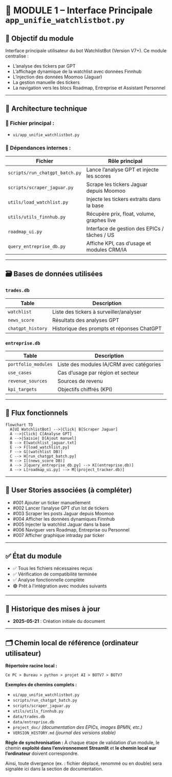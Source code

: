 
# 📘 MODULE 1 – Interface Principale `app_unifie_watchlistbot.py`

## 🎯 Objectif du module
Interface principale utilisateur du bot WatchlistBot (Version V7+). Ce module centralise :
- L’analyse des tickers par GPT
- L’affichage dynamique de la watchlist avec données Finnhub
- L’injection des données Moomoo (Jaguar)
- La gestion manuelle des tickers
- La navigation vers les blocs Roadmap, Entreprise et Assistant Personnel

---

## 🧱 Architecture technique

### 📁 Fichier principal :
- `ui/app_unifie_watchlistbot.py`

### 📂 Dépendances internes :
| Fichier                               | Rôle principal                                      |
|---------------------------------------|-----------------------------------------------------|
| `scripts/run_chatgpt_batch.py`        | Lance l’analyse GPT et injecte les scores           |
| `scripts/scraper_jaguar.py`           | Scrape les tickers Jaguar depuis Moomoo            |
| `utils/load_watchlist.py`             | Injecte les tickers extraits dans la base          |
| `utils/utils_finnhub.py`              | Récupère prix, float, volume, graphes live         |
| `roadmap_ui.py`                       | Interface de gestion des EPICs / tâches / US       |
| `query_entreprise_db.py`             | Affiche KPI, cas d’usage et modules CRM/IA         |

---

## 🗃 Bases de données utilisées

### `trades.db`
| Table             | Description                                     |
|------------------|-------------------------------------------------|
| `watchlist`       | Liste des tickers à surveiller/analyser        |
| `news_score`      | Résultats des analyses GPT                     |
| `chatgpt_history` | Historique des prompts et réponses ChatGPT     |

### `entreprise.db`
| Table              | Description                                 |
|--------------------|---------------------------------------------|
| `portfolio_modules`| Liste des modules IA/CRM avec catégories    |
| `use_cases`        | Cas d’usage par région et secteur           |
| `revenue_sources`  | Sources de revenu                           |
| `kpi_targets`      | Objectifs chiffrés (KPI)                    |

---

## 🔄 Flux fonctionnels

```mermaid
flowchart TD
  A[UI WatchlistBot] -->|Click| B[Scraper Jaguar]
  A -->|Click| C[Analyse GPT]
  A -->|Saisie| D[Ajout manuel]
  B --> E[watchlist_jaguar.txt]
  E --> F[load_watchlist.py]
  F --> G[(watchlist DB)]
  C --> H[run_chatgpt_batch.py]
  H --> I[(news_score DB)]
  A --> J[query_entreprise_db.py] --> K[(entreprise.db)]
  A --> L[roadmap_ui.py] --> M[(project_tracker.db)]
```

---

## 🧪 User Stories associées (à compléter)
- #001 Ajouter un ticker manuellement
- #002 Lancer l’analyse GPT d’un lot de tickers
- #003 Scraper les posts Jaguar depuis Moomoo
- #004 Afficher les données dynamiques Finnhub
- #005 Injecter la watchlist Jaguar dans la base
- #006 Naviguer vers Roadmap, Entreprise ou Personnel
- #007 Afficher graphique intraday par ticker

---

## ✅ État du module

- ✅ Tous les fichiers nécessaires reçus
- ✅ Vérification de compatibilité terminée
- ✅ Analyse fonctionnelle complète
- 🟢 Prêt à l'intégration avec modules suivants

---

## 📌 Historique des mises à jour

- **2025-05-21** : Création initiale du document


---

## 🗂 Chemin local de référence (ordinateur utilisateur)

**Répertoire racine local :**
```
Ce PC > Bureau > python > projet AI > BOTV7 > BOTV7
```

**Exemples de chemins complets :**
- `ui/app_unifie_watchlistbot.py`
- `scripts/run_chatgpt_batch.py`
- `scripts/scraper_jaguar.py`
- `utils/utils_finnhub.py`
- `data/trades.db`
- `data/entreprise.db`
- `project_doc/` *(documentation des EPICs, images BPMN, etc.)*
- `VERSION_HISTORY.md` *(journal des versions stable)*

**Règle de synchronisation :**
À chaque étape de validation d’un module, le chemin **exploité dans l’environnement Streamlit** et **le chemin local sur l’ordinateur** doivent correspondre.

Ainsi, toute divergence (ex. : fichier déplacé, renommé ou en double) sera signalée ici dans la section de documentation.

